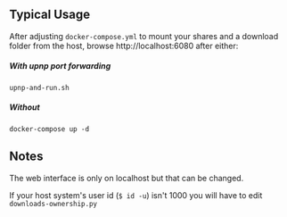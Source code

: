 ## Typical Usage

After adjusting `docker-compose.yml` to mount your shares and a download folder from the host, browse http://localhost:6080 after either:

##### With upnp port forwarding
```
upnp-and-run.sh
```

##### Without
```
docker-compose up -d
```

## Notes

The web interface is only on localhost but that can be changed.

If your host system's user id (`$ id -u`) isn't 1000 you will have to edit `downloads-ownership.py`
